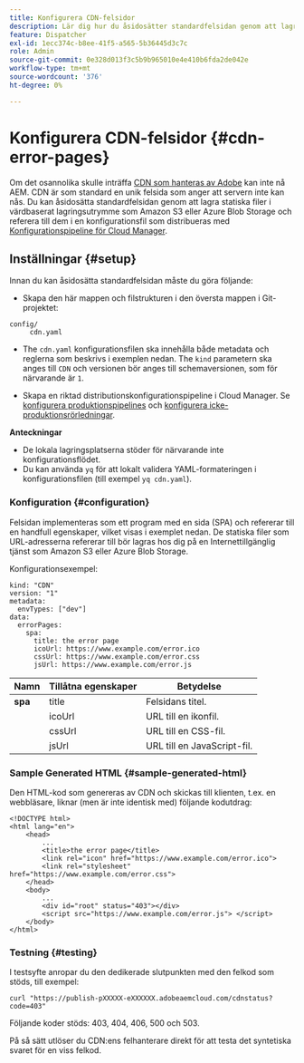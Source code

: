 ```yaml
---
title: Konfigurera CDN-felsidor
description: Lär dig hur du åsidosätter standardfelsidan genom att lagra statiska filer i värdbaserat lagringsutrymme som Amazon S3 eller Azure Blob Storage, och referera till dem i en konfigurationsfil som distribueras med Cloud Manager Configuration Pipeline.
feature: Dispatcher
exl-id: 1ecc374c-b8ee-41f5-a565-5b36445d3c7c
role: Admin
source-git-commit: 0e328d013f3c5b9b965010e4e410b6fda2de042e
workflow-type: tm+mt
source-wordcount: '376'
ht-degree: 0%

---
```


# Konfigurera CDN-felsidor {#cdn-error-pages}

Om det osannolika skulle inträffa [CDN som hanteras av Adobe](/help/implementing/dispatcher/cdn.md#aem-managed-cdn) kan inte nå AEM. CDN är som standard en unik felsida som anger att servern inte kan nås. Du kan åsidosätta standardfelsidan genom att lagra statiska filer i värdbaserat lagringsutrymme som Amazon S3 eller Azure Blob Storage och referera till dem i en konfigurationsfil som distribueras med [Konfigurationspipeline för Cloud Manager](/help/implementing/cloud-manager/configuring-pipelines/introduction-ci-cd-pipelines.md#config-deployment-pipeline).

## Inställningar {#setup}

Innan du kan åsidosätta standardfelsidan måste du göra följande:

* Skapa den här mappen och filstrukturen i den översta mappen i Git-projektet:

```
config/
     cdn.yaml
```

* The `cdn.yaml` konfigurationsfilen ska innehålla både metadata och reglerna som beskrivs i exemplen nedan. The `kind` parametern ska anges till `CDN` och versionen bör anges till schemaversionen, som för närvarande är `1`.

* Skapa en riktad distributionskonfigurationspipeline i Cloud Manager. Se [konfigurera produktionspipelines](/help/implementing/cloud-manager/configuring-pipelines/configuring-production-pipelines.md) och [konfigurera icke-produktionsrörledningar](/help/implementing/cloud-manager/configuring-pipelines/configuring-non-production-pipelines.md).

**Anteckningar**

* De lokala lagringsplatserna stöder för närvarande inte konfigurationsflödet.
* Du kan använda `yq` för att lokalt validera YAML-formateringen i konfigurationsfilen (till exempel `yq cdn.yaml`).

### Konfiguration {#configuration}

Felsidan implementeras som ett program med en sida (SPA) och refererar till en handfull egenskaper, vilket visas i exemplet nedan.  De statiska filer som URL-adresserna refererar till bör lagras hos dig på en Internettillgänglig tjänst som Amazon S3 eller Azure Blob Storage.

Konfigurationsexempel:

```
kind: "CDN"
version: "1"
metadata:
  envTypes: ["dev"]
data:
  errorPages:
    spa:
      title: the error page
      icoUrl: https://www.example.com/error.ico
      cssUrl: https://www.example.com/error.css
      jsUrl: https://www.example.com/error.js
```

| Namn | Tillåtna egenskaper | Betydelse |
|-----------|--------------------------|-------------|
| **spa** | title | Felsidans titel. |
|     | icoUrl | URL till en ikonfil. |
|     | cssUrl | URL till en CSS-fil. |
|     | jsUrl | URL till en JavaScript-fil. |

### Sample Generated HTML {#sample-generated-html}

Den HTML-kod som genereras av CDN och skickas till klienten, t.ex. en webbläsare, liknar (men är inte identisk med) följande kodutdrag:

```
<!DOCTYPE html>
<html lang="en">
    <head>
        ...
        <title>the error page</title>
        <link rel="icon" href="https://www.example.com/error.ico">
        <link rel="stylesheet" href="https://www.example.com/error.css">
    </head>
    <body>
        ...
        <div id="root" status="403"></div>
        <script src="https://www.example.com/error.js"> </script>
    </body>
</html>
```

### Testning {#testing}

I testsyfte anropar du den dedikerade slutpunkten med den felkod som stöds, till exempel:

```
curl "https://publish-pXXXXX-eXXXXXX.adobeaemcloud.com/cdnstatus?code=403"
```

Följande koder stöds: 403, 404, 406, 500 och 503.

På så sätt utlöser du CDN:ens felhanterare direkt för att testa det syntetiska svaret för en viss felkod.
